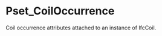 # Pset_CoilOccurrence

Coil occurrence attributes attached to an instance of IfcCoil.
<!-- end of short definition -->

